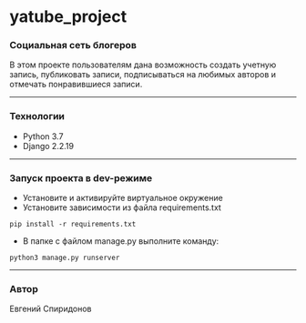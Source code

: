 # yatube_project
### Социальная сеть блогеров
В этом проекте пользователям дана возможность создать учетную запись, публиковать записи, подписываться на любимых авторов и отмечать понравившиеся записи.

---
### Технологии
* Python 3.7
* Django 2.2.19
---
### Запуск проекта в dev-режиме
- Установите и активируйте виртуальное окружение
- Установите зависимости из файла requirements.txt
```
pip install -r requirements.txt
``` 
- В папке с файлом manage.py выполните команду:
```
python3 manage.py runserver
```
---
### Автор
Евгений Спиридонов
